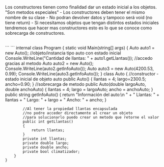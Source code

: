 <p>
    Los constructores tienen como finalidad dar un estado inicial a los objetos. "Son metodos especiales"
    - Los constructores deben tener el mismo nombre de su clase
    - No podran devolver datos y tampoco será void (no tiene return)
    - Si necesitamos objetos que tengan distintos estados iniciales tendremos que hacer mas constructores 
    esto es lo que se conoce como sobrecarga de constructores.
</p><br/>
```
```
internal class Program
    {
        static void Main(string[] args)
        {
            Auto auto1 = new Auto(); //objeto/instancia tipo auto con estado inicial
            Console.WriteLine("Cantidad de llantas: " + auto1.getLlantas()); //accedo gracias al metodo
            Auto auto2 = new Auto();
            Console.WriteLine(auto2.getInfoAuto());
            Auto auto3 = new Auto(4200.53, 0.99);
            Console.WriteLine(auto3.getInfoAuto());
        }   
        class Auto
        {
            //constructor - estado inicial de objeto auto
            public Auto()
            {
                llantas = 4;
                largo=2300.5;
                ancho=0.90;
            }
            //sobrecarga de metodo
            public Auto(double largoAuto, double anchoAuto)
            {
                llantas = 4;
                largo = largoAuto;
                ancho = anchoAuto;
            }
            public string getInfoAuto()
            {
                return "Información del auto:\n " + " Llantas: " + llantas + " Largo: " + largo + " Ancho: "  + ancho;
            }
            
            //Al tener la propiedad llantas encapsulada 
            //no podre acceder directamente al crear un objeto
            //para solucionarlo puedo crear un metodo que retorne el valor
            public int getLlantas()
            {
                return llantas;
            }
            private int llantas;
            private double largo;
            private double ancho;
            private bool climatizador;
        }
    }
```

```

```
